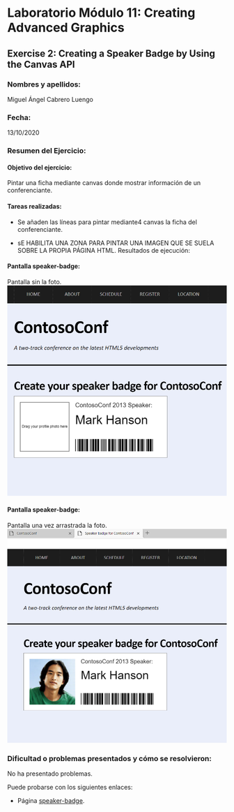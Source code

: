 ﻿# Laboratorio Módulo 11: Creating Advanced Graphics
## Exercise 2: Creating a Speaker Badge by Using the Canvas API
### Nombres y apellidos:
Miguel Ángel Cabrero Luengo
### Fecha:
13/10/2020
### Resumen del Ejercicio:

#### Objetivo del ejercicio:
Pintar una ficha mediante canvas donde mostrar información de un conferenciante.

#### Tareas realizadas:

- Se añaden las líneas para pintar mediante4 canvas la ficha del conferenciante.

- sE HABILITA UNA ZONA PARA PINTAR UNA IMAGEN QUE SE SUELA SOBRE LA PROPIA PÁGINA HTML.
Resultados de ejecución:

#### Pantalla speaker-badge:
Pantalla sin la foto.
<img src="images/01.png">


#### Pantalla speaker-badge:
Pantalla una vez arrastrada la foto.
<img src="images/02.png">

### Dificultad o problemas presentados y cómo se resolvieron:
No ha presentado problemas.


Puede probarse con los siguientes enlaces:

- Página <a href="speaker-badge.htm" target="_blank">speaker-badge</a>.